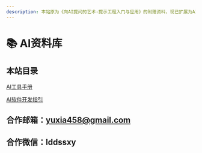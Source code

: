 ```yaml
---
description: 本站原为《向AI提问的艺术-提示工程入门与应用》的附赠资料，现已扩展为AI资料库，用于更新最新的AI工具库。
---
```


# 📚 AI资料库

## 本站目录

[AI工具手册](broken-reference)

[AI软件开发指引](broken-reference)

## 合作邮箱：yuxia458@gmail.com

## 合作微信：lddssxy
